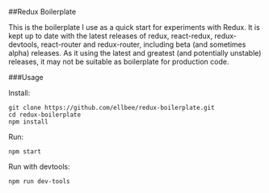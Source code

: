 ##Redux Boilerplate

This is the boilerplate I use as a quick start for experiments with Redux. It is kept up to date with the latest releases of redux, react-redux, redux-devtools, react-router and redux-router, including beta (and sometimes alpha) releases. As it using the latest and greatest (and potentially unstable) releases, it may not be suitable as boilerplate for production code.

###Usage

Install:
```
git clone https://github.com/ellbee/redux-boilerplate.git
cd redux-boilerplate
npm install
```

Run:
```
npm start
```

Run with devtools:
```
npm run dev-tools
```

